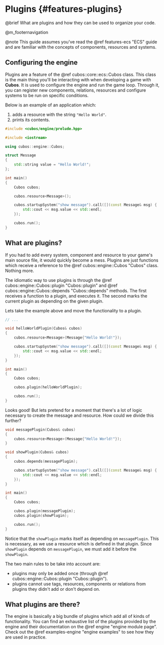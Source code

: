 # Plugins {#features-plugins}

@brief What are plugins and how they can be used to organize your code.

@m_footernavigation

@note This guide assumes you've read the @ref features-ecs "ECS" guide and are
familiar with the concepts of components, resources and systems.

## Configuring the engine

Plugins are a feature of the @ref cubos::core::ecs::Cubos class. This class is
the main thing you'll be interacting with when developing a game with
**Cubos**. It is used to configure the engine and run the game loop. Through
it, you can register new components, relations, resources and configure systems to be run on specific conditions.

Below is an example of an application which:
1. adds a resource with the string `"Hello World"`.
2. prints its contents.

```cpp
#include <cubos/engine/prelude.hpp>

#include <iostream>

using cubos::engine::Cubos;

struct Message
{
    std::string value = "Hello World!";
};

int main()
{
    Cubos cubos;

    cubos.resource<Message>();

    cubos.startupSystem("show message").call([](const Message& msg) {
        std::cout << msg.value << std::endl;
    });

    cubos.run();
}
```

## What are plugins?

If you had to add every system, component and resource to your game's main
source file, it would quickly become a mess. Plugins are just functions which
receive a reference to the @ref cubos::engine::Cubos "Cubos" class. Nothing
more.

The idiomatic way to use plugins is through the @ref cubos::engine::Cubos::plugin "Cubos::plugin" and @ref cubos::engine::Cubos::depends "Cubos::depends" methods. The first receives a function to a plugin, and executes it. The second marks the current plugin as depending on the given plugin.

Lets take the example above and move the functionality to a plugin.

```cpp
// ...

void helloWorldPlugin(Cubos& cubos)
{
    cubos.resource<Message>(Message{"Hello World!"});

    cubos.startupSystem("show message").call([](const Message& msg) {
        std::cout << msg.value << std::endl;
    });
}

int main()
{
    Cubos cubos;

    cubos.plugin(helloWorldPlugin);

    cubos.run();
}
```

Looks good! But lets pretend for a moment that there's a lot of logic necessary to create the message and resource.
How could we divide this further?

```cpp
void messagePlugin(Cubos& cubos)
{
    cubos.resource<Message>(Message{"Hello World!"});
}

void showPlugin(Cubos& cubos)
{
    cubos.depends(messagePlugin);

    cubos.startupSystem("show message").call([](const Message& msg) {
        std::cout << msg.value << std::endl;
    });
}

int main()
{
    Cubos cubos;

    cubos.plugin(messagePlugin);
    cubos.plugin(showPlugin);

    cubos.run();
}
```

Notice that the `showPlugin` marks itself as depending on `messagePlugin`. This is necessary, as we use a resource which is defined in that plugin. Since `showPlugin` depends on `messagePlugin`, we must add it before the `showPlugin`.

The two main rules to be take into account are:
- plugins may only be added once (through @ref cubos::engine::Cubos::plugin "Cubos::plugin").
- plugins cannot use tags, resources, components or relations from plugins they didn't add or don't depend on.

## What plugins are there?

The engine is basically a big bundle of plugins which add all of kinds of
functionality. You can find an exhaustive list of the plugins provided by the
engine and their documentation on the @ref engine "engine module page". Check
out the @ref examples-engine "engine examples" to see how they are used in
practice.
